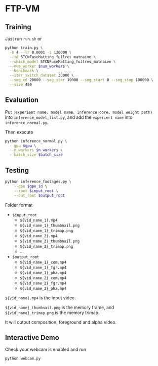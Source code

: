 # FTP-VM

## Training
Just run `run.sh` or 

```sh
python train.py \
  -b 4 --lr 0.0001 -i 120000 \
  --id STCNFuseMatting_fullres_matnaive \
  --which_model STCNFuseMatting_fullres_matnaive \
  --num_worker $num_workers \
  --benchmark \
  --iter_switch_dataset 30000 \
  --seg_cd 20000 --seg_iter 10000 --seg_start 0 --seg_stop 100000 \
  --size 480
```

## Evaluation

Put `(experient name, model name, inference core, model weight path)` into `inference_model_list.py`, and add the `experient name` into `inference_normal.py`.

Then execute
```sh
python inference_normal.py \
  --gpu $gpu \
  --n_workers $n_workers \
  --batch_size $batch_size
```

## Testing

```sh
python inference_footages.py \
    --gpu $gpu_id \
    --root $input_root \
    --out_root $output_root
```
Folder format
- `$input_root`
  - `${vid_name_1}.mp4`
  - `${vid_name_1}_thumbnail.png`
  - `${vid_name_1}_trimap.png`
  - `${vid_name_2}.mp4`
  - `${vid_name_2}_thumbnail.png`
  - `${vid_name_2}_trimap.png`
  - ...
- `$output_root`
  - `${vid_name_1}_com.mp4`
  - `${vid_name_1}_fgr.mp4`
  - `${vid_name_1}_pha.mp4`
  - `${vid_name_2}_com.mp4`
  - `${vid_name_2}_fgr.mp4`
  - `${vid_name_2}_pha.mp4`

`${vid_name}.mp4` is the input video.

`${vid_name}_thumbnail.png` is the memory frame, and `${vid_name}_trimap.png` is the memory trimap.

It will output composition, foreground and alpha video.

## Interactive Demo

Check your webcam is enabled and run 
```sh
python webcam.py
```